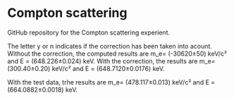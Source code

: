 # Compton scattering
GitHub repository for the Compton scattering experient.

The letter y or n indicates if the correction has been taken into acount. Without the correction, the computed results are m_e= (-30620±50) keV/c² and E = (648.226±0.024) keV. With the correction, the results are m_e= (300.40±0.20) keV/c² and E = (648.7120±0.0176) keV.

With the test data, trhe results are m_e= (478.117±0.013) keV/c² and E = (664.0882±0.0018) keV.
